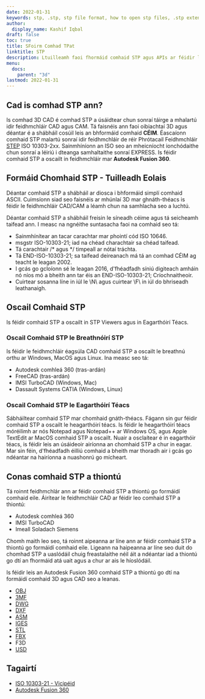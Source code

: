 ```yaml
---
date: 2022-01-31
keywords: stp, .stp, stp file format, how to open stp files, .stp extension, stp extension
author:
  display_name: Kashif Iqbal
draft: false
toc: true
title: SFoirm Comhad TPat
linktitle: STP
description: Ltuilleamh faoi fhormáid comhaid STP agus APIs ar féidir leo comhad STP a chruthú agus a oscailts.
menu:
  docs:
    parent: "3d"
lastmod: 2022-01-31
---
```


## Cad is comhad STP ann?

Is comhad 3D CAD é comhad STP a úsáidtear chun sonraí táirge a mhalartú idir feidhmchláir CAD agus CAM. Tá faisnéis ann faoi oibiachtaí 3D agus déantar é a shábháil cosúil leis an bhformáid comhaid **CÉIM**. Éascaíonn comhaid STP malartú sonraí idir feidhmchláir de réir Phrótacail Feidhmchláir [STEP](/3d/step/) ISO 10303-2xx. Sainmhíníonn an ISO seo an mheicníocht ionchódaithe chun sonraí a léiriú i dteanga samhaltaithe sonraí EXPRESS. Is féidir comhaid STP a oscailt in feidhmchláir mar **Autodesk Fusion 360**.

## Formáid Chomhaid STP - Tuilleadh Eolais

Déantar comhaid STP a shábháil ar diosca i bhformáid simplí comhaid ASCII. Cuimsíonn siad seo faisnéis ar mhúnlaí 3D mar ghnáth-théacs is féidir le feidhmchláir CAD/CAM a léamh chun na samhlacha seo a luchtú.

Déantar comhaid STP a shábháil freisin le síneadh céime agus tá seicheamh taifead ann. I measc na ngnéithe suntasacha faoi na comhaid seo tá:

 * Sainmhínítear an tacar carachtar mar phointí cód ISO 10646.
 * msgstr ISO-10303-21; iad na chéad charachtair sa chéad taifead.
 * Tá carachtair /* agus */ timpeall ar nótaí tráchta.
 * Tá END-ISO-10303-21; sa taifead deireanach má tá an comhad CÉIM ag teacht le leagan 2002.
 * I gcás go gcloíonn sé le leagan 2016, d'fhéadfadh síniú digiteach amháin nó níos mó a bheith ann tar éis an END-ISO-10303-21; Críochnaitheoir.
 * Cuirtear sosanna líne in iúl le \N\ agus cuirtear \F\ in iúl do bhriseadh leathanaigh.

## Oscail Comhaid STP

Is féidir comhaid STP a oscailt in STP Viewers agus in Eagarthóirí Téacs.

### Oscail Comhaid STP le Breathnóirí STP

Is féidir le feidhmchláir éagsúla CAD comhaid STP a oscailt le breathnú orthu ar Windows, MacOS agus Linux. Ina measc seo tá:

 * Autodesk comhleá 360 (tras-ardán)
 * FreeCAD (tras-ardán)
 * IMSI TurboCAD (Windows, Mac)
 * Dassault Systems CATIA (Windows, Linux)

### Oscail Comhaid STP le Eagarthóirí Téacs

Sábháiltear comhaid STP mar chomhaid gnáth-théacs. Fágann sin gur féidir comhaid STP a oscailt le heagarthóirí téacs. Is féidir le heagarthóirí téacs móréilimh ar nós Notepad agus Notepad++ ar Windows OS, agus Apple TextEdit ar MacOS comhaid STP a oscailt. Nuair a osclaítear é in eagarthóir téacs, is féidir leis an úsáideoir airíonna an chomhaid STP a chur in eagar. Mar sin féin, d'fhéadfadh éilliú comhaid a bheith mar thoradh air i gcás go ndéantar na hairíonna a nuashonrú go mícheart.

## Conas comhaid STP a thiontú

Tá roinnt feidhmchlár ann ar féidir comhaid STP a thiontú go formáidí comhaid eile. Áirítear le feidhmchláir CAD ar féidir leo comhaid STP a thiontú:

 * Autodesk comhleá 360
 * IMSI TurboCAD
 * Imeall Soladach Siemens

Chomh maith leo seo, tá roinnt aipeanna ar líne ann ar féidir comhaid STP a thiontú go formáidí comhaid eile. Ligeann na haipeanna ar líne seo duit do chomhad STP a uaslódáil chuig freastalaithe néil áit a ndéantar iad a thiontú go dtí an fhormáid atá uait agus a chur ar ais le híoslódáil.

Is féidir leis an Autodesk Fusion 360 comhaid STP a thiontú go dtí na formáidí comhaid 3D agus CAD seo a leanas.

 * [OBJ](/3d/obj/)
 * [3MF](/3d/3mf/)
 * [DWG](/cad/dwg/)
 * [DXF](/cad/dxf/)
 * [ASM](/cad/asm/)
 * [IGES](/cad/iges/)
 * [STL](/cad/stl/)
 * [FBX](/3d/fbx/)
 * F3D
 * [USD](/3d/usd/)

## Tagairtí

 * [ISO 10303-21 - Vicipéid](https://ga.wikipedia.org/wiki/ISO_10303-21)
 * [Autodesk Fusion 360](https://www.autodesk.com/products/fusion-360/overview)

